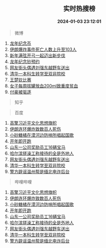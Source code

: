<div align="center"><h2>实时热搜榜</h2><h4>2024-01-03 23:12:01</h4></div>

> 微博  

1. [龙年纪念币](https://s.weibo.com/weibo?q=%E9%BE%99%E5%B9%B4%E7%BA%AA%E5%BF%B5%E5%B8%81&t=31&band_rank=1&Refer=top)<br />
2. [伊朗爆炸事件死亡人数上升至103人](https://s.weibo.com/weibo?q=%23%E4%BC%8A%E6%9C%97%E7%88%86%E7%82%B8%E4%BA%8B%E4%BB%B6%E6%AD%BB%E4%BA%A1%E4%BA%BA%E6%95%B0%E4%B8%8A%E5%8D%87%E8%87%B3103%E4%BA%BA%23&t=31&band_rank=2&Refer=top)<br />
3. [新年满弦开弓一起迈出新步伐](https://s.weibo.com/weibo?q=%23%E6%96%B0%E5%B9%B4%E6%BB%A1%E5%BC%A6%E5%BC%80%E5%BC%93%E4%B8%80%E8%B5%B7%E8%BF%88%E5%87%BA%E6%96%B0%E6%AD%A5%E4%BC%90%23&t=31&band_rank=3&Refer=top)<br />
4. [龙年纪念钞预约](https://s.weibo.com/weibo?q=%E9%BE%99%E5%B9%B4%E7%BA%AA%E5%BF%B5%E9%92%9E%E9%A2%84%E7%BA%A6&t=31&band_rank=4&Refer=top)<br />
5. [网友街头偶遇刘强东越野车送出](https://s.weibo.com/weibo?q=%23%E7%BD%91%E5%8F%8B%E8%A1%97%E5%A4%B4%E5%81%B6%E9%81%87%E5%88%98%E5%BC%BA%E4%B8%9C%E8%B6%8A%E9%87%8E%E8%BD%A6%E9%80%81%E5%87%BA%23&t=31&band_rank=5&Refer=top)<br />
6. [清华一本科生转学至双非院校](https://s.weibo.com/weibo?q=%23%E6%B8%85%E5%8D%8E%E4%B8%80%E6%9C%AC%E7%A7%91%E7%94%9F%E8%BD%AC%E5%AD%A6%E8%87%B3%E5%8F%8C%E9%9D%9E%E9%99%A2%E6%A0%A1%23&t=31&band_rank=6&Refer=top)<br />
7. [王楚钦比赛](https://s.weibo.com/weibo?q=%E7%8E%8B%E6%A5%9A%E9%92%A6%E6%AF%94%E8%B5%9B&t=31&band_rank=7&Refer=top)<br />
8. [女子每周拔罐放血200ml致重度贫血](https://s.weibo.com/weibo?q=%23%E5%A5%B3%E5%AD%90%E6%AF%8F%E5%91%A8%E6%8B%94%E7%BD%90%E6%94%BE%E8%A1%80200ml%E8%87%B4%E9%87%8D%E5%BA%A6%E8%B4%AB%E8%A1%80%23&t=31&band_rank=8&Refer=top)<br />
9. [付豪被驱逐](https://s.weibo.com/weibo?q=%23%E4%BB%98%E8%B1%AA%E8%A2%AB%E9%A9%B1%E9%80%90%23&t=31&band_rank=9&Refer=top)<br />

> 知乎  


> 百度  

1. [高擎习近平文化思想旗帜](https://www.baidu.com/s?wd=%E9%AB%98%E6%93%8E%E4%B9%A0%E8%BF%91%E5%B9%B3%E6%96%87%E5%8C%96%E6%80%9D%E6%83%B3%E6%97%97%E5%B8%9C&sa=fyb_news&rsv_dl=fyb_news)<br />
2. [伊朗连环爆炸致数百人死伤](https://www.baidu.com/s?wd=%E4%BC%8A%E6%9C%97%E8%BF%9E%E7%8E%AF%E7%88%86%E7%82%B8%E8%87%B4%E6%95%B0%E7%99%BE%E4%BA%BA%E6%AD%BB%E4%BC%A4&sa=fyb_news&rsv_dl=fyb_news)<br />
3. [小砂糖橘在漠河边防哨所唱起国歌](https://www.baidu.com/s?wd=%E5%B0%8F%E7%A0%82%E7%B3%96%E6%A9%98%E5%9C%A8%E6%BC%A0%E6%B2%B3%E8%BE%B9%E9%98%B2%E5%93%A8%E6%89%80%E5%94%B1%E8%B5%B7%E5%9B%BD%E6%AD%8C&sa=fyb_news&rsv_dl=fyb_news)<br />
4. [开年即开跑](https://www.baidu.com/s?wd=%E5%BC%80%E5%B9%B4%E5%8D%B3%E5%BC%80%E8%B7%91&sa=fyb_news&rsv_dl=fyb_news)<br />
5. [山东一公司奖励员工16辆宝马](https://www.baidu.com/s?wd=%E5%B1%B1%E4%B8%9C%E4%B8%80%E5%85%AC%E5%8F%B8%E5%A5%96%E5%8A%B1%E5%91%98%E5%B7%A516%E8%BE%86%E5%AE%9D%E9%A9%AC&sa=fyb_news&rsv_dl=fyb_news)<br />
6. [哈尔滨搓澡工称接待的全是外地人](https://www.baidu.com/s?wd=%E5%93%88%E5%B0%94%E6%BB%A8%E6%90%93%E6%BE%A1%E5%B7%A5%E7%A7%B0%E6%8E%A5%E5%BE%85%E7%9A%84%E5%85%A8%E6%98%AF%E5%A4%96%E5%9C%B0%E4%BA%BA&sa=fyb_news&rsv_dl=fyb_news)<br />
7. [网友街头偶遇刘强东越野车送出](https://www.baidu.com/s?wd=%E7%BD%91%E5%8F%8B%E8%A1%97%E5%A4%B4%E5%81%B6%E9%81%87%E5%88%98%E5%BC%BA%E4%B8%9C%E8%B6%8A%E9%87%8E%E8%BD%A6%E9%80%81%E5%87%BA&sa=fyb_news&rsv_dl=fyb_news)<br />
8. [清华一本科生转学至双非院校](https://www.baidu.com/s?wd=%E6%B8%85%E5%8D%8E%E4%B8%80%E6%9C%AC%E7%A7%91%E7%94%9F%E8%BD%AC%E5%AD%A6%E8%87%B3%E5%8F%8C%E9%9D%9E%E9%99%A2%E6%A0%A1&sa=fyb_news&rsv_dl=fyb_news)<br />
9. [警方辟谣温州帮是缅北电诈后台](https://www.baidu.com/s?wd=%E8%AD%A6%E6%96%B9%E8%BE%9F%E8%B0%A3%E6%B8%A9%E5%B7%9E%E5%B8%AE%E6%98%AF%E7%BC%85%E5%8C%97%E7%94%B5%E8%AF%88%E5%90%8E%E5%8F%B0&sa=fyb_news&rsv_dl=fyb_news)<br />

> 哔哩哔哩  

1. [高擎习近平文化思想旗帜](https://www.baidu.com/s?wd=%E9%AB%98%E6%93%8E%E4%B9%A0%E8%BF%91%E5%B9%B3%E6%96%87%E5%8C%96%E6%80%9D%E6%83%B3%E6%97%97%E5%B8%9C&sa=fyb_news&rsv_dl=fyb_news)<br />
2. [伊朗连环爆炸致数百人死伤](https://www.baidu.com/s?wd=%E4%BC%8A%E6%9C%97%E8%BF%9E%E7%8E%AF%E7%88%86%E7%82%B8%E8%87%B4%E6%95%B0%E7%99%BE%E4%BA%BA%E6%AD%BB%E4%BC%A4&sa=fyb_news&rsv_dl=fyb_news)<br />
3. [小砂糖橘在漠河边防哨所唱起国歌](https://www.baidu.com/s?wd=%E5%B0%8F%E7%A0%82%E7%B3%96%E6%A9%98%E5%9C%A8%E6%BC%A0%E6%B2%B3%E8%BE%B9%E9%98%B2%E5%93%A8%E6%89%80%E5%94%B1%E8%B5%B7%E5%9B%BD%E6%AD%8C&sa=fyb_news&rsv_dl=fyb_news)<br />
4. [开年即开跑](https://www.baidu.com/s?wd=%E5%BC%80%E5%B9%B4%E5%8D%B3%E5%BC%80%E8%B7%91&sa=fyb_news&rsv_dl=fyb_news)<br />
5. [山东一公司奖励员工16辆宝马](https://www.baidu.com/s?wd=%E5%B1%B1%E4%B8%9C%E4%B8%80%E5%85%AC%E5%8F%B8%E5%A5%96%E5%8A%B1%E5%91%98%E5%B7%A516%E8%BE%86%E5%AE%9D%E9%A9%AC&sa=fyb_news&rsv_dl=fyb_news)<br />
6. [哈尔滨搓澡工称接待的全是外地人](https://www.baidu.com/s?wd=%E5%93%88%E5%B0%94%E6%BB%A8%E6%90%93%E6%BE%A1%E5%B7%A5%E7%A7%B0%E6%8E%A5%E5%BE%85%E7%9A%84%E5%85%A8%E6%98%AF%E5%A4%96%E5%9C%B0%E4%BA%BA&sa=fyb_news&rsv_dl=fyb_news)<br />
7. [网友街头偶遇刘强东越野车送出](https://www.baidu.com/s?wd=%E7%BD%91%E5%8F%8B%E8%A1%97%E5%A4%B4%E5%81%B6%E9%81%87%E5%88%98%E5%BC%BA%E4%B8%9C%E8%B6%8A%E9%87%8E%E8%BD%A6%E9%80%81%E5%87%BA&sa=fyb_news&rsv_dl=fyb_news)<br />
8. [清华一本科生转学至双非院校](https://www.baidu.com/s?wd=%E6%B8%85%E5%8D%8E%E4%B8%80%E6%9C%AC%E7%A7%91%E7%94%9F%E8%BD%AC%E5%AD%A6%E8%87%B3%E5%8F%8C%E9%9D%9E%E9%99%A2%E6%A0%A1&sa=fyb_news&rsv_dl=fyb_news)<br />
9. [警方辟谣温州帮是缅北电诈后台](https://www.baidu.com/s?wd=%E8%AD%A6%E6%96%B9%E8%BE%9F%E8%B0%A3%E6%B8%A9%E5%B7%9E%E5%B8%AE%E6%98%AF%E7%BC%85%E5%8C%97%E7%94%B5%E8%AF%88%E5%90%8E%E5%8F%B0&sa=fyb_news&rsv_dl=fyb_news)<br />
